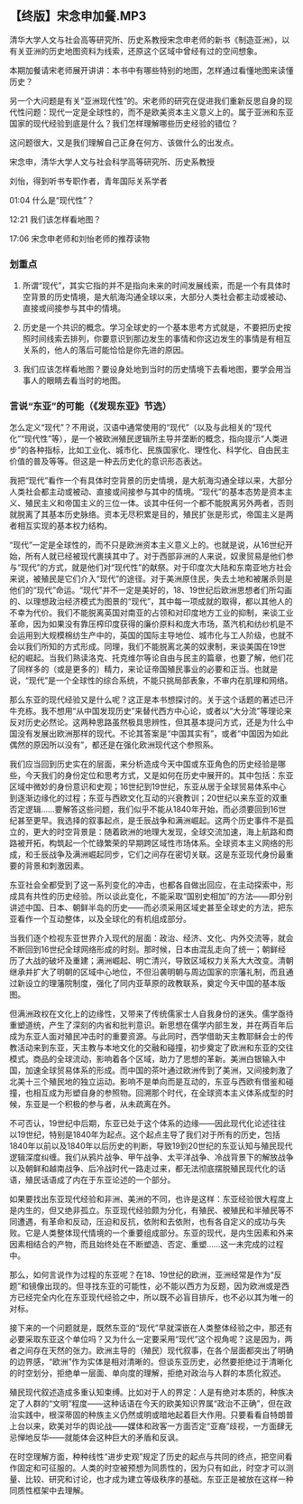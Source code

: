 ## 【终版】宋念申加餐.MP3



清华大学人文与社会高等研究所、历史系教授宋念申老师的新书《制造亚洲》，以有关亚洲的历史地图资料为线索，还原这个区域中曾经有过的空间想象。

本期加餐请宋老师展开讲讲：本书中有哪些特别的地图，怎样通过看懂地图来读懂历史？

另一个大问题是有关“亚洲现代性”的。宋老师的研究在促进我们重新反思自身的现代性问题：现代一定是全球性的，而不是欧美资本主义意义上的。属于亚洲和东亚国家的现代经验到底是什么？我们怎样理解哪些历史经验的错位？

这问题很大，又是我们理解自己正身在何方、该做什么的出发点。



宋念申，清华大学人文与社会科学高等研究所、历史系教授

刘怡，得到听书专职作者，青年国际关系学者



01:04 什么是“现代性”？

12:21 我们该怎样看地图？

17:06 宋念申老师和刘怡老师的推荐读物









### 划重点

 1. 所谓“现代”，其实它指的并不是指向未来的时间发展线索，而是一个有具体时空背景的历史情境，是大航海沟通全球以来，大部分人类社会都主动或被动、直接或间接参与其中的情境。

 2. 历史是一个共识的概念。学习全球史的一个基本思考方式就是，不要把历史按照时间线索去排列，你要意识到那边发生的事情和你这边发生的事情是有相互关系的，他人的落后可能恰恰是你先进的原因。

 3. 我们应该怎样看地图？要设身处地到当时的历史情境下去看地图，要学会用当事人的眼睛去看当时的地图。



### 言说“东亚”的可能（《发现东亚》节选）

怎么定义“现代”？不用说，汉语中通常使用的“现代”（以及与此相关的“现代化”“现代性”等），是一个被欧洲殖民逻辑所主导并垄断的概念，指向提示“人类进步”的各种指标，比如工业化、城市化、民族国家化、理性化、科学化、自由民主价值的普及等等。但这是一种去历史化的意识形态表达。

我把“现代”看作一个有具体时空背景的历史情境，是大航海沟通全球以来，大部分人类社会都主动或被动、直接或间接参与其中的情境。“现代”的基本态势是资本主义、殖民主义和帝国主义的三位一体。谈其中任何一个都不能脱离另外两者，否则就脱离了其基本历史脉络。资本无尽积累是目的，殖民扩张是形式，帝国主义是两者相互实现的基本权力结构。

“现代”一定是全球性的，而不只是欧洲资本主义意义上的。也就是说，从16世纪开始，所有人就已经被现代裹挟其中了。对于西部非洲的人来说，奴隶贸易是他们参与“现代”的方式，就是他们对“现代性”的献祭。对于印度次大陆和东南亚地方社会来说，被殖民是它们介入“现代”的途径。对于美洲原住民，失去土地和被屠杀则是他们的“现代”命运。“现代”并不一定是美好的，18、19世纪后欧洲思想者们所勾画的、以理想政治经济模式为图景的“现代”，其中每一项成就的取得，都以其他人的不幸为代价。我们不能脱离英国对南亚的占领和对印度地方工业的抑制，来谈工业革命，因为如果没有靠压榨印度获得的廉价原料和庞大市场，蒸汽机和纺纱机是不会运用到大规模棉纺生产中的，英国的国际主导地位、城市化与工人阶级，也就不会以我们所知的方式形成。同理，我们不能脱离北美的奴隶制，来谈美国在19世纪的崛起。当我们熟读洛克、托克维尔等论自由与民主的篇章，也要了解，他们花了同样多的（或是更多的）精力，来论证帝国殖民事业的必要和正当。也就是说，“现代”是一个全球性的综合系统，不能只挑局部表象，不审内在肌理和网络。

那么东亚的现代经验又是什么呢？这正是本书想探讨的。关于这个话题的著述已汗牛充栋。我不想用“从中国发现历史”来替代西方中心论，或者以“大分流”等理论来反对历史必然论。这两种思路虽然极具思辨性，但其基本提问方式，还是为什么中国没有发展出欧洲那样的现代。不论其答案是“中国其实有”，或者“中国因为如此偶然的原因所以没有”，都还是在强化欧洲现代这个参照系。

我们应当回到历史实在的层面，来分析造成今天中国或东亚角色的历史经验是哪些，今天我们的身份定位和思考方式，又是如何在历史中展开的。其中包括：东亚区域中微妙的身份意识和史观；16世纪到19世纪，东亚从居于全球贸易体系中心到逐渐边缘化的过程；东亚与西欧文化互动的兴衰教训；20世纪以来东亚的双重否定逻辑……要解答这些问题，我们似乎不能从1840年开始，而必须要回到16世纪甚至更早。我选择的叙事起点，是壬辰战争和满洲崛起。这两个历史事件不是孤立的，更大的时空背景是：随着欧洲的地理大发现，全球交流加速，海上航路和商路被开拓，构筑起一个忙碌繁荣的早期跨区域性市场体系。全球资本主义网络的形成，和壬辰战争及满洲崛起同步，它们之间存在密切关联。这是东亚现代身份最重要的背景和刺激因素。

东亚社会全都受到了这一系列变化的冲击，也都各自做出回应，在主动探索中，形成具有共性的历史经验。所以谈此变化，不能采取“国别史相加”的方法——即分别讲述中国、日本、朝鲜半岛的历史——而必须采用区域史甚至全球史的方法，把东亚看作一个互动整体，以及全球化的有机组成部分。

当我们逐个检视东亚世界介入现代的层面：政治、经济、文化、内外交流等，就会不断回到16世纪全球网络形成的时刻。那时候，日本由混乱走向了统一；朝鲜经历了大战的破坏及重建；满洲崛起、明亡清兴，导致区域权力关系大大改变。清朝继承并扩大了明朝的区域中心地位，不但沿袭明朝与周边国家的宗藩礼制，而且通过新设立的理藩院制度，强化了同内亚草原的政教联系，奠定今天中国的基本版图。

但满洲政权在文化上的边缘性，又带来了传统儒家士人自我身份的迷失。儒学亟待重塑道统，产生了深刻的内省和批判意识。新思想在儒学内部生发，并在两百年后成为东亚人面对殖民冲击时的重要资源。与此同时，西学借助天主教耶稣会士的传教活动来到东亚，天主教与本地文化的交融和碰撞，初步奠定了欧洲和东亚的交往模式。商品的全球流动，影响着各个区域，助力了思想的革新。美洲白银输入中国，加速全球贸易体系的形成。而中国的茶叶通过欧洲传到了美洲，又间接刺激了北美十三个殖民地的独立运动。影响不是单向而是互动的，东亚与西欧有借鉴和碰撞，也相互成为形塑自身的参照物。回溯那个时代，在全球资本主义体系成型的时候，东亚是一个积极的参与者，从未疏离在外。

不可否认，19世纪中后期，东亚已处于这个体系的边缘——因此现代化论述往往以19世纪，特别是1840年为起点。这个起点主导了我们对于所有的历史，包括1840年以前以及1840年以后历史的判断，导致19到20世纪的东亚认知与殖民现代逻辑深度纠缠。我们从鸦片战争、甲午战争、太平洋战争、冷战背景下的解放战争以及朝鲜和越南战争、后冷战时代一路走过来，都无法彻底摆脱殖民现代化的话语，殖民话语成了内在于东亚论述的一个部分。

如果要找出东亚现代经验和非洲、美洲的不同，也许是这样：东亚经验很大程度上是内生的，但又绝非孤立。东亚现代经验颇为分化，有殖民、被殖民和半殖民等不同遭遇，有革命和反动，压迫和反抗，依附和去依附，也有各自定义的成功与失败。它是人类整体现代情境的一个重要组成部分。东亚的现代，是内生因素和外来因素相结合的产物，而且始终处在不断塑造、否定、重塑……这一未完成的过程中。

那么，如何言说作为过程的东亚呢？在18、19世纪的欧洲，亚洲经常是作为“反题”和镜像出现的。但寻找东亚的可能性，必不能以西方为反题，因为欧洲或是西方已经完全内化在东亚现代经验之中，所以既不必盲目排斥，也不必以其为唯一的对标。

接下来的一个问题就是，既然东亚的“现代”早就深嵌在人类整体经验之中，那还有必要采取东亚这个单位吗？又为什么一定要采用“现代”这个视角呢？这是因为，两者之间存在天然的张力。欧洲主导的（殖民）现代叙事，在各个层面都突出了明确的边界感，“欧洲”作为实体是相对清晰的。但谈东亚历史，必然要拒绝过于清晰化的时空划分，拒绝单一层面、单向度的理解，拒绝对政治与人群的本质化叙述。

殖民现代叙述造成多重认知束缚。比如对于人的界定：人是有绝对本质的，种族决定了人群的“文明”程度——这种话语在今天的欧美知识界属“政治不正确”，但在政治实践中，根深蒂固的种族主义仍然或明或暗地起着巨大作用。只要看看自特朗普上台以来，欧美对华的舆论战——媒体和政客一方面否定“亚裔”歧视，一方面肆无忌惮地反华——就能体会这种巨大的矛盾和反讽。

在时空理解方面，种种线性“进步史观”规定了历史的起点与共同的终点，把空间看作固定和可征服的。人类的时空被预想为同质性的，因为只有如此，时空才可以测量、比较、研究和讨论，也才成为建立等级秩序的基础。东亚正是被放在这样一种同质性框架中去理解。

